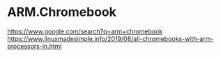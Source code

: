 # ARM.Chromebook
https://www.google.com/search?q=arm+chromebook https://www.linuxmadesimple.info/2019/08/all-chromebooks-with-arm-processors-in.html

